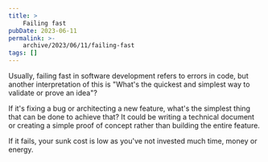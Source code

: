 ```yaml
---
title: >
    Failing fast
pubDate: 2023-06-11
permalink: >-
    archive/2023/06/11/failing-fast
tags: []
---
```


Usually, failing fast in software development refers to errors in code, but another interpretation of this is "What's the quickest and simplest way to validate or prove an idea"?

If it's fixing a bug or architecting a new feature, what's the simplest thing that can be done to achieve that? It could be writing a technical document or creating a simple proof of concept rather than building the entire feature.

If it fails, your sunk cost is low as you've not invested much time, money or energy.
